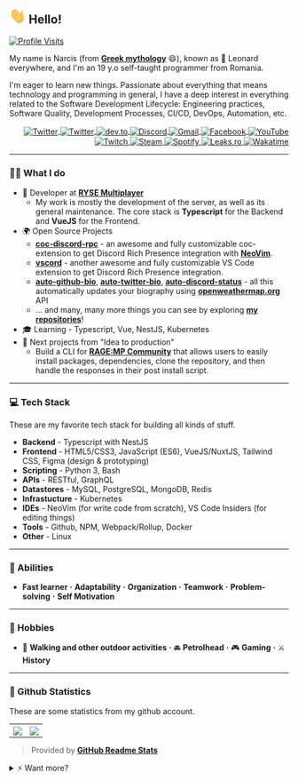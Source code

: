 ## <img src="https://raw.githubusercontent.com/ABSphreak/ABSphreak/master/gifs/Hi.gif" width="30px"> Hello!

[![Profile Visits](https://badges.pufler.dev/visits/LeonardSSH/LeonardSSH?style=flat-square&color=7C3138)](https://pufler.dev/git-badges/)

<!-- ![Profile Views](https://komarev.com/ghpvc/?username=LeonardSSH&color=7C3138&style=flat-square) -->

My name is Narcis (from **[Greek mythology]** 😄), known as 🦁 Leonard everywhere, and I'm an 19 y.o self-taught programmer from Romania.

I'm eager to learn new things. 
Passionate about everything that means technology and programming in general, I have a deep interest in everything related to the Software Development Lifecycle: Engineering practices, Software Quality, Development Processes, CI/CD, DevOps, Automation, etc.

<p align="right">
   <a href="https://www.instagram.com/leonardssh22/" target="_blank">
      <img src="https://github.com/LeonardSSH/LeonardSSH/blob/master/instagram.svg" alt="Twitter" width="32" align="center">
   </a>
   <a href="https://twitter.com/leonardssh22" target="_blank" rel="nofollow">
      <img src="https://github.com/LeonardSSH/LeonardSSH/blob/master/twitter.svg" alt="Twitter" width="32" align="center">
   </a>
   <a href="https://dev.to/leonardssh" target="_blank" rel="nofollow">
      <img src="https://practicaldev-herokuapp-com.freetls.fastly.net/assets/devlogo-pwa-512.png" alt="dev.to" width="32" align="center">
   </a>
   <a href="https://discord.com/users/290131759159443457" target="_blank" rel="nofollow">
      <img src="https://github.com/LeonardSSH/LeonardSSH/blob/master/discord.svg" alt="Discord" width="32" align="center">
   </a>
   <a href="mailto:contact@leonard.sh" target="_blank" rel="nofollow">
      <img src="https://github.com/LeonardSSH/LeonardSSH/blob/master/gmail.svg" alt="Gmail" width="32" align="center">
   </a>
   
   <a href="https://www.facebook.com/leonardssh22" target="_blank" rel="nofollow">
      <img src="https://github.com/LeonardSSH/LeonardSSH/blob/master/facebook.svg" alt="Facebook" width="32" align="center">
   </a>
   <a href="https://www.youtube.com/LeonardSSH" target="_blank" rel="nofollow">
      <img src="https://github.com/LeonardSSH/LeonardSSH/blob/master/youtube.svg" alt="YouTube" width="32" align="center">
   </a>
   <a href="https://www.twitch.tv/leonardssh22" target="_blank" rel="nofollow">
      <img src="https://github.com/LeonardSSH/LeonardSSH/blob/master/twitch.svg" alt="Twitch" width="32" align="center">
   </a>
   <a href="https://steamcommunity.com/id/leonardssh/" target="_blank" rel="nofollow">
      <img src="https://github.com/LeonardSSH/LeonardSSH/blob/master/steam.svg" alt="Steam" width="32" align="center">
   </a>
   <a href="https://open.spotify.com/user/dwte9evqj8dph3ke924c7olpt" target="_blank" rel="nofollow">
      <img src="https://github.com/LeonardSSH/LeonardSSH/blob/master/spotify.svg" alt="Spotify" width="32" align="center">
   </a>
   <a href="https://www.leaks.ro/profile/8-leonard/" target="_blank" rel="nofollow">
      <img src="https://github.com/LeonardSSH/LeonardSSH/blob/master/leaks-logo.png" alt="Leaks.ro" width="30" align="center">
   </a>
   <a href="https://wakatime.com/@leonard" target="_blank" rel="nofollow">
      <img src="https://github.com/LeonardSSH/LeonardSSH/blob/master/wakatime.svg" alt="Wakatime" width="32px" align="center">
   </a>
</p>

---

### 👨‍💻 What I do
      
   * 💼 Developer at **[RYSE Multiplayer]**
      - My work is mostly the development of the server, as well as its general maintenance. The core stack is **Typescript** for the Backend and **VueJS** for the Frontend.
   * 🌍 Open Source Projects
      - **[coc-discord-rpc]** - an awesome and fully customizable coc-extension to get Discord Rich Presence integration with **[NeoVim]**.  
      - **[vscord]** - another awesome and fully customizable VS Code extension to get Discord Rich Presence integration.  
      - **[auto-github-bio]**, **[auto-twitter-bio]**, **[auto-discord-status]** - all this automatically updates your biography using **[openweathermap.org]** API
      - ... and many, many more things you can see by exploring **[my repositories]**!
   * 🎓 Learning - Typescript, Vue, NestJS, Kubernetes
   * 🚧 Next projects from "Idea to production"
      * Build a CLI for **[RAGE:MP Community][RAGEMP]** that allows users to easily install packages, dependencies, clone the repository, and then handle the responses in their post install script.

---
          
### 💻 Tech Stack
These are my favorite tech stack for building all kinds of stuff.

   * **Backend** - Typescript with NestJS
   * **Frontend** - HTML5/CSS3, JavaScript (ES6), VueJS/NuxtJS, Tailwind CSS, Figma (design & prototyping)
   * **Scripting** - Python 3, Bash
   * **APIs** - RESTful, GraphQL
   * **Datastores** - MySQL, PostgreSQL, MongoDB, Redis
   * **Infrastucture** - Kubernetes
   * **IDEs** - NeoVim (for write code from scratch), VS Code Insiders (for editing things)
   * **Tools** - Github, NPM, Webpack/Rollup, Docker
   * **Other** - Linux
   
---

### 🌟 Abilities

   * **Fast learner** **·** **Adaptability** **·** **Organization** **·** **Teamwork** **·** **Problem-solving** **·** **Self Motivation**

---
   
### 🌅 Hobbies

   * 🏃 **Walking and other outdoor activities** **·** 🚘 **Petrolhead** **·** 🎮 **Gaming** **·** ⚔️ **History**
   
---

### 🧾 Github Statistics
These are some statistics from my github account.

   <table>
  <tr>
    <td align="center" style="padding=0;width=50%;">
      <img align="center" style="padding=0;" src="https://github-readme-stats-eight-theta.vercel.app/api?username=leonardssh&show_icons=true&include_all_commits=true&count_private=true&bg_color=1c1c1c&hide_border=true&text_color=ffffff&title_color=c3002f&icon_color=c3002f&hide_title=true" />
    </td>
    <td align="center" style="padding=0;width=50%;">
      <img align="center" style="padding=0;" src="https://github-readme-stats.quantumlytangled.vercel.app/api/top-langs/?username=LeonardSSH&layout=compact&bg_color=1c1c1c&hide_border=true&text_color=ffffff&title_color=c3002f&icon_color=c3002f&hide_title=true&count_private=true" />
    </td>
  </tr>
</table>

> Provided by **[GitHub Readme Stats]**

<details>
   <summary>⚡ Want more? </summary>
   
   <br>
   
   [![Profile Views](https://github.com/LeonardSSH/LeonardSSH/blob/master/github-metrics.svg)](https://leonard.sh)
   
   <br>
   
<!--START_SECTION:waka-->
**🐱 My Github Data** 

> 🏆 1,881 Contributions in the Year 2020
 > 
> 📦 53.7 kB Used in Github's Storage 
 > 
> 💼 Opted to Hire
 > 
> 📜 16 Public Repositories
 > 
> 🔑 13 Private Repositories 

**I'm an Early 🐤** 

```text
🌞 Morning    130 commits    ███░░░░░░░░░░░░░░░░░░░░░░   13.16% 
🌆 Daytime    444 commits    ███████████░░░░░░░░░░░░░░   44.94% 
🌃 Evening    355 commits    █████████░░░░░░░░░░░░░░░░   35.93% 
🌙 Night      59 commits     █░░░░░░░░░░░░░░░░░░░░░░░░   5.97%

```
📅 **I'm Most Productive on Thursday** 

```text
Monday       137 commits    ███░░░░░░░░░░░░░░░░░░░░░░   13.87% 
Tuesday      109 commits    ██░░░░░░░░░░░░░░░░░░░░░░░   11.03% 
Wednesday    166 commits    ████░░░░░░░░░░░░░░░░░░░░░   16.8% 
Thursday     219 commits    █████░░░░░░░░░░░░░░░░░░░░   22.17% 
Friday       93 commits     ██░░░░░░░░░░░░░░░░░░░░░░░   9.41% 
Saturday     187 commits    ████░░░░░░░░░░░░░░░░░░░░░   18.93% 
Sunday       77 commits     ██░░░░░░░░░░░░░░░░░░░░░░░   7.79%

```


📊 **This Week I Spent My Time On** 

```text
💬 Programming Languages: 
TypeScript               7 hrs 32 mins       ███████████░░░░░░░░░░░░░░   44.1% 
JSON                     3 hrs 35 mins       █████░░░░░░░░░░░░░░░░░░░░   21.01% 
JavaScript               2 hrs 20 mins       ███░░░░░░░░░░░░░░░░░░░░░░   13.66% 
VimL                     1 hr 14 mins        █░░░░░░░░░░░░░░░░░░░░░░░░   7.26% 
Bash                     51 mins             █░░░░░░░░░░░░░░░░░░░░░░░░   4.99%

🔥 Editors: 
Vim                      15 hrs 2 mins       ██████████████████████░░░   88.0% 
VS Code                  2 hrs 3 mins        ███░░░░░░░░░░░░░░░░░░░░░░   12.0%

💻 Operating System: 
Linux                    16 hrs 43 mins      ████████████████████████░   97.9% 
Windows                  21 mins             ░░░░░░░░░░░░░░░░░░░░░░░░░   2.1%

```

**I Mostly Code in JavaScript** 

```text
JavaScript               5 repos             ███████░░░░░░░░░░░░░░░░░░   31.25% 
CSS                      4 repos             ██████░░░░░░░░░░░░░░░░░░░   25.0% 
TypeScript               2 repos             ███░░░░░░░░░░░░░░░░░░░░░░   12.5% 
Vue                      2 repos             ███░░░░░░░░░░░░░░░░░░░░░░   12.5% 
HTML                     1 repo              █░░░░░░░░░░░░░░░░░░░░░░░░   6.25%

```



<!--END_SECTION:waka-->

</details>

<!--START_SECTION:links-->

[`discord`]:               https://discord.com/

[ValetDiscordBot]:         https://github.com/ValetDiscordBot
[RYSE Multiplayer]:        https://github.com/rysemultiplayer

[my repositories]:         https://github.com/LeonardSSH?tab=repositories

[coc-discord-rpc]:         https://github.com/LeonardSSH/coc-discord-rpc
[vscord]:                  https://github.com/LeonardSSH/vscord
[auto-github-bio]:         https://github.com/LeonardSSH/auto-github-bio
[auto-twitter-bio]:        https://github.com/LeonardSSH/auto-twitter-bio
[auto-discord-status]:     https://github.com/LeonardSSH/auto-discord-status

[RAGEMP]:                  https://rage.mp/

[Instagram]:               https://www.instagram.com/leonardssh22/
[Twitter]:                 https://twitter.com/leonardssh_22
[DevTo]:                   https://dev.to/leonardssh
[Discord]:                 https://discord.com/users/290131759159443457
[Gmail]:                   mailto:contact@leonard.sh
[Facebook]:                https://www.facebook.com/leonardssh22
[YouTube]:                 https://www.youtube.com/LeonardSSH
[Twitch]:                  https://www.twitch.tv/leonardssh22
[Steam]:                   https://steamcommunity.com/id/leonardssh/
[Spotify]:                 https://open.spotify.com/user/dwte9evqj8dph3ke924c7olpt

[HTML5]:                   https://developer.mozilla.org/en-US/docs/Web/HTML
[CSS3]:                    https://developer.mozilla.org/en-US/docs/Web/CSS
[PHP]:                     https://www.php.net/
[Node.js]:                 https://nodejs.org/en/
[JS]:                      https://developer.mozilla.org/en-US/docs/Web/JavaScript
[TS]:                      https://www.typescriptlang.org/
[Sass]:                    https://sass-lang.com/
[Vue.js]:                  https://vuejs.org/

[Git]:                     https://git-scm.com/
[npm]:                     https://npmjs.com
[MySQL]:                   https://www.mysql.com/
[MongoDB]:                 https://www.mongodb.com/
[PostgreSQL]:              https://www.postgresql.org/
[NeoVim]:                  https://neovim.io/
[VSCode Insiders]:         https://code.visualstudio.com/insiders/
[Sublime Text 3]:          https://www.sublimetext.com/
[Bash]:                    https://www.gnu.org/software/bash/
[Bootstrap]:               https://getbootstrap.com
[Webpack]:                 https://webpack.js.org
[Nuxt.js]:                 https://nuxtjs.org/
[Photoshop]:               https://www.photoshop.com/en
[Illustrator]:             https://www.adobe.com/in/products/illustrator.html
[Linux]:                   https://www.linux.org/
[Redis]:                   https://redis.io/

[`manele playlist`]:       https://open.spotify.com/playlist/329xtb1CReijERQqI6dJCV?si=Lhlzc7MGT2yTmI4V46tarA
[Leaks-Profile]:           https://www.leaks.ro/profile/8-leonard/
[GitHub Readme Stats]:     https://github.com/anuraghazra/github-readme-stats
[Greek mythology]:         https://en.wikipedia.org/wiki/Narcissus_(mythology)    

[openweathermap.org]:      https://openweathermap.org/

<!--END_SECTION:links-->

<!-- Some shits -->

<!--
* 🎓 I’m currently learning [<img src="https://github.com/LeonardSSH/LeonardSSH/blob/master/typescript.svg" alt="Typescript" width="26" align="center">][TS] & [<img src="https://github.com/LeonardSSH/LeonardSSH/blob/master/vue.svg" alt="Vue.js" width="22" align="center">][Vue.js].
* 😄 Pronouns: **he/him**.
* ⚡️ Fun fact: *There are two ways to write error-free programs; only the third one works.*
* <img src="https://github.com/LeonardSSH/LeonardSSH/blob/master/spotify.svg" alt="Twitch" width="24" align="center"> The best [`manele playlist`] on spotify (only for <img src="https://github.com/LeonardSSH/LeonardSSH/blob/master/romania.png" alt="Romania" width="20" align="center"> Romanians)
-->

<!--
#### 🥅 2020 Goals: 
   - [ ] Contribute more to Open Source projects
   - [ ] Make my own framework for the [`@TheValetBot`]
   - [ ] Finish [`@TheValetBot`] 😂
   - [ ] Learn [<img src="https://github.com/LeonardSSH/LeonardSSH/blob/master/typescript.svg" alt="Typescript" width="26" align="center">][TS] & [<img src="https://github.com/LeonardSSH/LeonardSSH/blob/master/angular.svg" alt="Angular" width="32" align="center">][Angular]
   - [ ] Learn more about API
   - [ ] Make the basic systems required for the GTA V Server [`@rysemultiplayer`]
-->
 
<!--
## 💻 What I'm working on
   * **[RYSE Multiplayer]** - A <img src="https://github.com/LeonardSSH/LeonardSSH/blob/master/romania.png" alt="Romania" width="24" align="center"> Romanian GTA V Online server, on platform [<img src="https://github.com/LeonardSSH/LeonardSSH/blob/master/ragemp.png" alt="RAGE:MP" width="18" align="center">][RAGEMP].
   * **[ryse.mp](https://ryse.mp)** - Frontend and backend for https://ryse.mp
   * **[valet](https://leonard.sh)** (in standby at the moment) - A multi purpose, open source [<img src="https://github.com/LeonardSSH/LeonardSSH/blob/master/discord.svg" alt="Discord" width="26" align="center">][`discord`] bot. You can find all related repos [`@TheValetBot`]. 
-->
